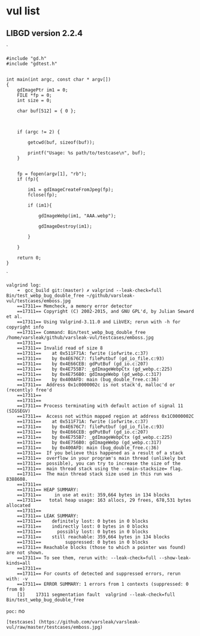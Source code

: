 # vul list

## LIBGD version 2.2.4 
`

	#include "gd.h"
	#include "gdtest.h"


	int main(int argc, const char * argv[])
	{
	    gdImagePtr im1 = 0;
	    FILE *fp = 0;
	    int size = 0;

	    char buf[512] = { 0 };

	   

	    if (argc != 2) {
	    
	     	getcwd(buf, sizeof(buf));
	     	
	     	printf("Usage: %s path/to/testcase\n", buf);
	    }


		fp = fopen(argv[1], "rb");
		if (fp){
		    
		    im1 = gdImageCreateFromJpeg(fp);
		    fclose(fp);

		    if (im1){

			    gdImageWebp(im1, "AAA.webp");

		        gdImageDestroy(im1);

		    }

		}

	    return 0;
	}
`

	valgrind log:
		➜  gcc_build git:(master) ✗ valgrind --leak-check=full Bin/test_webp_bug_double_free ~/github/varsleak-vul/testcases/emboss.jpg 
		==17311== Memcheck, a memory error detector
		==17311== Copyright (C) 2002-2015, and GNU GPL'd, by Julian Seward et al.
		==17311== Using Valgrind-3.11.0 and LibVEX; rerun with -h for copyright info
		==17311== Command: Bin/test_webp_bug_double_free /home/varsleak/github/varsleak-vul/testcases/emboss.jpg
		==17311== 
		==17311== Invalid read of size 8
		==17311==    at 0x511F71A: fwrite (iofwrite.c:37)
		==17311==    by 0x4E676C7: filePutbuf (gd_io_file.c:93)
		==17311==    by 0x4E66CEB: gdPutBuf (gd_io.c:207)
		==17311==    by 0x4E755B7: _gdImageWebpCtx (gd_webp.c:225)
		==17311==    by 0x4E756B0: gdImageWebp (gd_webp.c:317)
		==17311==    by 0x400AFD: main (bug_double_free.c:36)
		==17311==  Address 0x1c0000002c is not stack'd, malloc'd or (recently) free'd
		==17311== 
		==17311== 
		==17311== Process terminating with default action of signal 11 (SIGSEGV)
		==17311==  Access not within mapped region at address 0x1C0000002C
		==17311==    at 0x511F71A: fwrite (iofwrite.c:37)
		==17311==    by 0x4E676C7: filePutbuf (gd_io_file.c:93)
		==17311==    by 0x4E66CEB: gdPutBuf (gd_io.c:207)
		==17311==    by 0x4E755B7: _gdImageWebpCtx (gd_webp.c:225)
		==17311==    by 0x4E756B0: gdImageWebp (gd_webp.c:317)
		==17311==    by 0x400AFD: main (bug_double_free.c:36)
		==17311==  If you believe this happened as a result of a stack
		==17311==  overflow in your program's main thread (unlikely but
		==17311==  possible), you can try to increase the size of the
		==17311==  main thread stack using the --main-stacksize= flag.
		==17311==  The main thread stack size used in this run was 8388608.
		==17311== 
		==17311== HEAP SUMMARY:
		==17311==     in use at exit: 359,664 bytes in 134 blocks
		==17311==   total heap usage: 163 allocs, 29 frees, 678,531 bytes allocated
		==17311== 
		==17311== LEAK SUMMARY:
		==17311==    definitely lost: 0 bytes in 0 blocks
		==17311==    indirectly lost: 0 bytes in 0 blocks
		==17311==      possibly lost: 0 bytes in 0 blocks
		==17311==    still reachable: 359,664 bytes in 134 blocks
		==17311==         suppressed: 0 bytes in 0 blocks
		==17311== Reachable blocks (those to which a pointer was found) are not shown.
		==17311== To see them, rerun with: --leak-check=full --show-leak-kinds=all
		==17311== 
		==17311== For counts of detected and suppressed errors, rerun with: -v
		==17311== ERROR SUMMARY: 1 errors from 1 contexts (suppressed: 0 from 0)
		[1]    17311 segmentation fault  valgrind --leak-check=full Bin/test_webp_bug_double_free

 	
 
	

	
`
	poc:
`
	no

	[testcases] (https://github.com/varsleak/varsleak-vul/raw/master/testcases/emboss.jpg)
	

